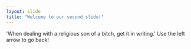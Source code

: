 ```yaml
---
layout: slide
title: "Welcome to our second slide!"
---
```

'When dealing with a religious son of a bitch, get it in writing.'
Use the left arrow to go back!
